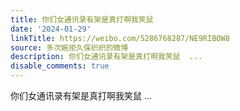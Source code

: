 ```yaml
---
title: 你们女通讯录有架是真打啊我笑鼠
date: '2024-01-29'
linkTitle: https://weibo.com/5286768287/NE9RIBOW8
source: 多次婉拒久保织织的微博
description: 你们女通讯录有架是真打啊我笑鼠  ...
disable_comments: true
---
```

你们女通讯录有架是真打啊我笑鼠  ...